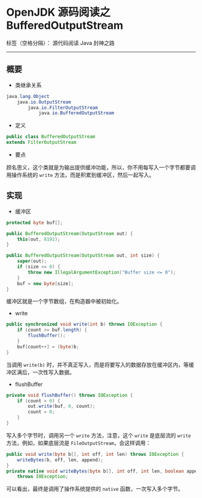 # OpenJDK 源码阅读之 BufferedOutputStream

标签（空格分隔）： 源代码阅读 Java 封神之路

---

## 概要

* 类继承关系 

```java
java.lang.Object
    java.io.OutputStream
        java.io.FilterOutputStream
            java.io.BufferedOutputStream
```

* 定义 

```java
public class BufferedOutputStream
extends FilterOutputStream
```

* 要点

顾名思义，这个类就是为输出提供缓冲功能，所以，你不用每写入一个字节都要调用操作系统的 `write` 方法，而是积累到缓冲区，然后一起写入。


## 实现

* 缓冲区 

```java
protected byte buf[];

public BufferedOutputStream(OutputStream out) {
    this(out, 8192);
}

public BufferedOutputStream(OutputStream out, int size) {
    super(out);
    if (size <= 0) {
        throw new IllegalArgumentException("Buffer size <= 0");
    }
    buf = new byte[size];
}
```

缓冲区就是一个字节数组，在构造器中被初始化。

* write

```java
public synchronized void write(int b) throws IOException {
    if (count >= buf.length) {
        flushBuffer();
    }
    buf[count++] = (byte)b;
}
```

当调用 `write(b)` 时，并不真正写入，而是将要写入的数据存放在缓冲区内，等缓冲区满后，一次性写入数据。

* flushBuffer

```java
private void flushBuffer() throws IOException {
    if (count > 0) {
        out.write(buf, 0, count);
        count = 0;
    }
}
```

写入多个字节时，调用另一个 `write` 方法，注意，这个 `write` 是底层流的 `write` 方法，例如，如果底层流是 `FileOutputStream`，会这样调用：


```java
public void write(byte b[], int off, int len) throws IOException {
    writeBytes(b, off, len, append);
}
private native void writeBytes(byte b[], int off, int len, boolean append)
    throws IOException;
```

可以看出，最终是调用了操作系统提供的 `native` 函数，一次写入多个字节。